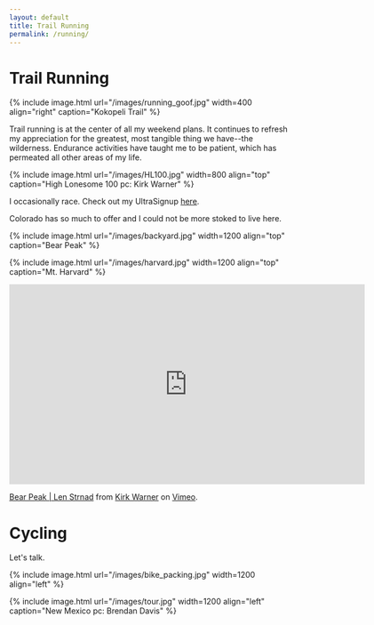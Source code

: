 ```yaml
---
layout: default
title: Trail Running 
permalink: /running/
---
```



# Trail Running


{% include image.html url="/images/running_goof.jpg" width=400 align="right" caption="Kokopeli Trail" %}

Trail running is at the center of all my weekend plans. It continues to refresh my appreciation for the greatest, most tangible thing we have--the wilderness. Endurance activities have taught me to be patient, which has permeated all other areas of my life.

{% include image.html url="/images/HL100.jpg" width=800 align="top" caption="High Lonesome 100 pc: Kirk Warner"  %}


I occasionally race. Check out my UltraSignup [here](https://ultrasignup.com/results_participant.aspx?fname=Leonard&lname=Strnad).

Colorado has so much to offer and I could not be more stoked to live here.  



{% include image.html url="/images/backyard.jpg" width=1200 align="top" caption="Bear Peak" %}

{% include image.html url="/images/harvard.jpg" width=1200 align="top" caption="Mt. Harvard" %}

<iframe src="https://player.vimeo.com/video/273341833" width="640" height="360" frameborder="0" webkitallowfullscreen mozallowfullscreen allowfullscreen></iframe>
<p><a href="https://vimeo.com/273341833">Bear Peak | Len Strnad</a> from <a href="https://vimeo.com/kirkjwarner">Kirk Warner</a> on <a href="https://vimeo.com">Vimeo</a>.</p>



# Cycling

Let's talk.

 {% include image.html url="/images/bike_packing.jpg" width=1200 align="left" %}


 {% include image.html url="/images/tour.jpg" width=1200 align="left" caption="New Mexico pc: Brendan Davis" %}
